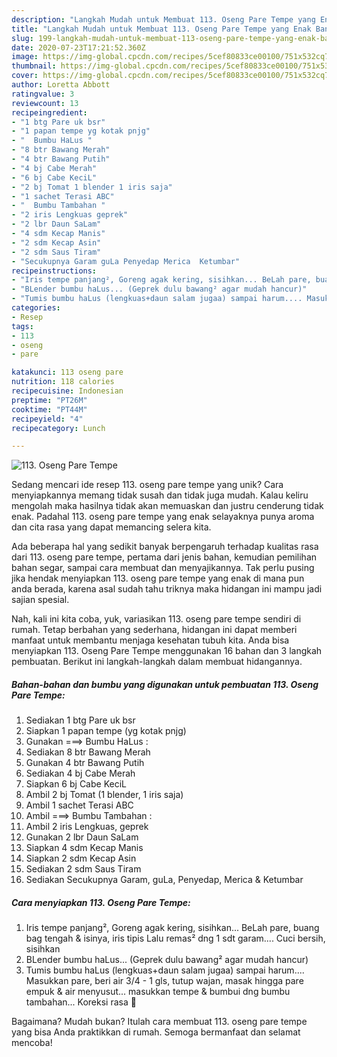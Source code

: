```yaml
---
description: "Langkah Mudah untuk Membuat 113. Oseng Pare Tempe yang Enak Banget"
title: "Langkah Mudah untuk Membuat 113. Oseng Pare Tempe yang Enak Banget"
slug: 199-langkah-mudah-untuk-membuat-113-oseng-pare-tempe-yang-enak-banget
date: 2020-07-23T17:21:52.360Z
image: https://img-global.cpcdn.com/recipes/5cef80833ce00100/751x532cq70/113-oseng-pare-tempe-foto-resep-utama.jpg
thumbnail: https://img-global.cpcdn.com/recipes/5cef80833ce00100/751x532cq70/113-oseng-pare-tempe-foto-resep-utama.jpg
cover: https://img-global.cpcdn.com/recipes/5cef80833ce00100/751x532cq70/113-oseng-pare-tempe-foto-resep-utama.jpg
author: Loretta Abbott
ratingvalue: 3
reviewcount: 13
recipeingredient:
- "1 btg Pare uk bsr"
- "1 papan tempe yg kotak pnjg"
- "  Bumbu HaLus "
- "8 btr Bawang Merah"
- "4 btr Bawang Putih"
- "4 bj Cabe Merah"
- "6 bj Cabe KeciL"
- "2 bj Tomat 1 blender 1 iris saja"
- "1 sachet Terasi ABC"
- "  Bumbu Tambahan "
- "2 iris Lengkuas geprek"
- "2 lbr Daun SaLam"
- "4 sdm Kecap Manis"
- "2 sdm Kecap Asin"
- "2 sdm Saus Tiram"
- "Secukupnya Garam guLa Penyedap Merica  Ketumbar"
recipeinstructions:
- "Iris tempe panjang², Goreng agak kering, sisihkan... BeLah pare, buang bag tengah &amp; isinya, iris tipis Lalu remas² dng 1 sdt garam.... Cuci bersih, sisihkan"
- "BLender bumbu haLus... (Geprek dulu bawang² agar mudah hancur)"
- "Tumis bumbu haLus (lengkuas+daun salam jugaa) sampai harum.... Masukkan pare, beri air 3/4 - 1 gls, tutup wajan, masak hingga pare empuk &amp; air menyusut... masukkan tempe &amp; bumbui dng bumbu tambahan... Koreksi rasa 🤤"
categories:
- Resep
tags:
- 113
- oseng
- pare

katakunci: 113 oseng pare 
nutrition: 118 calories
recipecuisine: Indonesian
preptime: "PT26M"
cooktime: "PT44M"
recipeyield: "4"
recipecategory: Lunch

---
```



![113. Oseng Pare Tempe](https://img-global.cpcdn.com/recipes/5cef80833ce00100/751x532cq70/113-oseng-pare-tempe-foto-resep-utama.jpg)

Sedang mencari ide resep 113. oseng pare tempe yang unik? Cara menyiapkannya memang tidak susah dan tidak juga mudah. Kalau keliru mengolah maka hasilnya tidak akan memuaskan dan justru cenderung tidak enak. Padahal 113. oseng pare tempe yang enak selayaknya punya aroma dan cita rasa yang dapat memancing selera kita.

Ada beberapa hal yang sedikit banyak berpengaruh terhadap kualitas rasa dari 113. oseng pare tempe, pertama dari jenis bahan, kemudian pemilihan bahan segar, sampai cara membuat dan menyajikannya. Tak perlu pusing jika hendak menyiapkan 113. oseng pare tempe yang enak di mana pun anda berada, karena asal sudah tahu triknya maka hidangan ini mampu jadi sajian spesial.




Nah, kali ini kita coba, yuk, variasikan 113. oseng pare tempe sendiri di rumah. Tetap berbahan yang sederhana, hidangan ini dapat memberi manfaat untuk membantu menjaga kesehatan tubuh kita. Anda bisa menyiapkan 113. Oseng Pare Tempe menggunakan 16 bahan dan 3 langkah pembuatan. Berikut ini langkah-langkah dalam membuat hidangannya.

<!--inarticleads1-->

##### Bahan-bahan dan bumbu yang digunakan untuk pembuatan 113. Oseng Pare Tempe:

1. Sediakan 1 btg Pare uk bsr
1. Siapkan 1 papan tempe (yg kotak pnjg)
1. Gunakan  ===&gt; Bumbu HaLus :
1. Sediakan 8 btr Bawang Merah
1. Gunakan 4 btr Bawang Putih
1. Sediakan 4 bj Cabe Merah
1. Siapkan 6 bj Cabe KeciL
1. Ambil 2 bj Tomat (1 blender, 1 iris saja)
1. Ambil 1 sachet Terasi ABC
1. Ambil  ===&gt; Bumbu Tambahan :
1. Ambil 2 iris Lengkuas, geprek
1. Gunakan 2 lbr Daun SaLam
1. Siapkan 4 sdm Kecap Manis
1. Siapkan 2 sdm Kecap Asin
1. Sediakan 2 sdm Saus Tiram
1. Sediakan Secukupnya Garam, guLa, Penyedap, Merica &amp; Ketumbar




<!--inarticleads2-->

##### Cara menyiapkan 113. Oseng Pare Tempe:

1. Iris tempe panjang², Goreng agak kering, sisihkan... BeLah pare, buang bag tengah &amp; isinya, iris tipis Lalu remas² dng 1 sdt garam.... Cuci bersih, sisihkan
1. BLender bumbu haLus... (Geprek dulu bawang² agar mudah hancur)
1. Tumis bumbu haLus (lengkuas+daun salam jugaa) sampai harum.... Masukkan pare, beri air 3/4 - 1 gls, tutup wajan, masak hingga pare empuk &amp; air menyusut... masukkan tempe &amp; bumbui dng bumbu tambahan... Koreksi rasa 🤤




Bagaimana? Mudah bukan? Itulah cara membuat 113. oseng pare tempe yang bisa Anda praktikkan di rumah. Semoga bermanfaat dan selamat mencoba!
